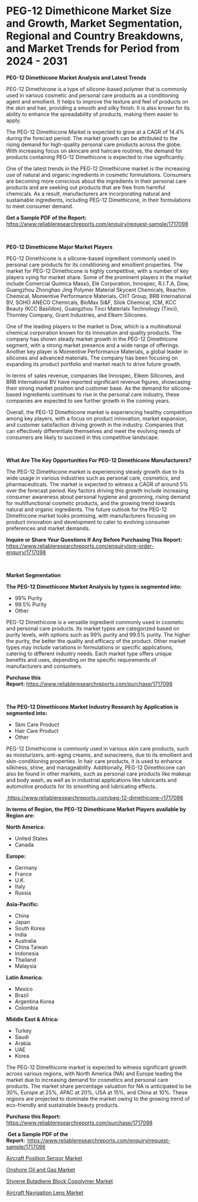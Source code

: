 <p><h1>PEG-12 Dimethicone Market Size and Growth, Market Segmentation, Regional and Country Breakdowns, and Market Trends for Period from 2024 -  2031</h1></p><p><strong>PEG-12 Dimethicone Market Analysis and Latest Trends</strong></p>
<p><p>PEG-12 Dimethicone is a type of silicone-based polymer that is commonly used in various cosmetic and personal care products as a conditioning agent and emollient. It helps to improve the texture and feel of products on the skin and hair, providing a smooth and silky finish. It is also known for its ability to enhance the spreadability of products, making them easier to apply.</p><p>The PEG-12 Dimethicone Market is expected to grow at a CAGR of 14.4% during the forecast period. The market growth can be attributed to the rising demand for high-quality personal care products across the globe. With increasing focus on skincare and haircare routines, the demand for products containing PEG-12 Dimethicone is expected to rise significantly.</p><p>One of the latest trends in the PEG-12 Dimethicone market is the increasing use of natural and organic ingredients in cosmetic formulations. Consumers are becoming more conscious about the ingredients in their personal care products and are seeking out products that are free from harmful chemicals. As a result, manufacturers are incorporating natural and sustainable ingredients, including PEG-12 Dimethicone, in their formulations to meet consumer demand.</p></p>
<p><strong>Get a Sample PDF of the Report:&nbsp;</strong> <a href="https://www.reliableresearchreports.com/enquiry/request-sample/1717098">https://www.reliableresearchreports.com/enquiry/request-sample/1717098</a></p>
<p>&nbsp;</p>
<p><strong>PEG-12 Dimethicone Major Market Players</strong></p>
<p><p>PEG-12 Dimethicone is a silicone-based ingredient commonly used in personal care products for its conditioning and emollient properties. The market for PEG-12 Dimethicone is highly competitive, with a number of key players vying for market share. Some of the prominent players in the market include Comercial Química Massó, Elé Corporation, Innospec, R.I.T.A, Dow, Guangzhou Zhonghao Jing Polymer Material Skycent Chemicals, Reachin Chemical, Momentive Performance Materials, CHT Group, BRB International BV, SOHO ANECO Chemicals, BioMax Si&F, Silok Chemical, ICM, KCC Beauty (KCC Basildon), Guangzhou Tinci Materials Technology (Tinci), Thornley Company, Grant Industries, and Elkem Silicones.</p><p>One of the leading players in the market is Dow, which is a multinational chemical corporation known for its innovation and quality products. The company has shown steady market growth in the PEG-12 Dimethicone segment, with a strong market presence and a wide range of offerings. Another key player is Momentive Performance Materials, a global leader in silicones and advanced materials. The company has been focusing on expanding its product portfolio and market reach to drive future growth.</p><p>In terms of sales revenue, companies like Innospec, Elkem Silicones, and BRB International BV have reported significant revenue figures, showcasing their strong market position and customer base. As the demand for silicone-based ingredients continues to rise in the personal care industry, these companies are expected to see further growth in the coming years.</p><p>Overall, the PEG-12 Dimethicone market is experiencing healthy competition among key players, with a focus on product innovation, market expansion, and customer satisfaction driving growth in the industry. Companies that can effectively differentiate themselves and meet the evolving needs of consumers are likely to succeed in this competitive landscape.</p></p>
<p>&nbsp;</p>
<p><strong>What Are The Key Opportunities For PEG-12 Dimethicone Manufacturers?</strong></p>
<p><p>The PEG-12 Dimethicone market is experiencing steady growth due to its wide usage in various industries such as personal care, cosmetics, and pharmaceuticals. The market is expected to witness a CAGR of around 5% over the forecast period. Key factors driving this growth include increasing consumer awareness about personal hygiene and grooming, rising demand for multifunctional cosmetic products, and the growing trend towards natural and organic ingredients. The future outlook for the PEG-12 Dimethicone market looks promising, with manufacturers focusing on product innovation and development to cater to evolving consumer preferences and market demands.</p></p>
<p><strong>Inquire or Share Your Questions If Any Before Purchasing This Report:</strong> <a href="https://www.reliableresearchreports.com/enquiry/pre-order-enquiry/1717098">https://www.reliableresearchreports.com/enquiry/pre-order-enquiry/1717098</a></p>
<p>&nbsp;</p>
<p><strong>Market Segmentation</strong></p>
<p><strong>The PEG-12 Dimethicone Market Analysis by types is segmented into:</strong></p>
<p><ul><li>99% Purity</li><li>99.5% Purity</li><li>Other</li></ul></p>
<p><p>PEG-12 Dimethicone is a versatile ingredient commonly used in cosmetic and personal care products. Its market types are categorized based on purity levels, with options such as 99% purity and 99.5% purity. The higher the purity, the better the quality and efficacy of the product. Other market types may include variations in formulations or specific applications, catering to different industry needs. Each market type offers unique benefits and uses, depending on the specific requirements of manufacturers and consumers.</p></p>
<p><strong>Purchase this Report:&nbsp;</strong><a href="https://www.reliableresearchreports.com/purchase/1717098">https://www.reliableresearchreports.com/purchase/1717098</a></p>
<p>&nbsp;</p>
<p><strong>The PEG-12 Dimethicone Market Industry Research by Application is segmented into:</strong></p>
<p><ul><li>Skin Care Product</li><li>Hair Care Product</li><li>Other</li></ul></p>
<p><p>PEG-12 Dimethicone is commonly used in various skin care products, such as moisturizers, anti-aging creams, and sunscreens, due to its emollient and skin-conditioning properties. In hair care products, it is used to enhance silkiness, shine, and manageability. Additionally, PEG-12 Dimethicone can also be found in other markets, such as personal care products like makeup and body wash, as well as in industrial applications like lubricants and automotive products for its smoothing and lubricating effects.</p></p>
<p><a href="https://www.reliableresearchreports.com/peg-12-dimethicone-r1717098">&nbsp;https://www.reliableresearchreports.com/peg-12-dimethicone-r1717098</a></p>
<p><strong>In terms of Region, the PEG-12 Dimethicone Market Players available by Region are:</strong></p>
<p>
    <p> <strong> North America: </strong>
        <ul>
            <li>United States</li>
            <li>Canada</li>
        </ul>
        </p> 
    <p> <strong> Europe: </strong>
        <ul>
            <li>Germany</li>
            <li>France</li>
            <li>U.K.</li>
            <li>Italy</li>
            <li>Russia</li>
        </ul>
        </p> 
    <p> <strong> Asia-Pacific: </strong>
        <ul>
            <li>China</li>
            <li>Japan</li>
            <li>South Korea</li>
            <li>India</li>
            <li>Australia</li>
            <li>China Taiwan</li>
            <li>Indonesia</li>
            <li>Thailand</li>
            <li>Malaysia</li>
        </ul>
        </p> 
    <p> <strong> Latin America: </strong>
        <ul>
            <li>Mexico</li>
            <li>Brazil</li>
            <li>Argentina Korea</li>
            <li>Colombia</li>
        </ul>
        </p> 
    <p> <strong> Middle East & Africa: </strong>
        <ul>
            <li>Turkey</li>
            <li>Saudi</li>
            <li>Arabia</li>
            <li>UAE</li>
            <li>Korea</li>
        </ul>
    </p>
    </p>
<p><p>The PEG-12 Dimethicone market is expected to witness significant growth across various regions, with North America (NA) and Europe leading the market due to increasing demand for cosmetics and personal care products. The market share percentage valuation for NA is anticipated to be 30%, Europe at 25%, APAC at 20%, USA at 15%, and China at 10%. These regions are projected to dominate the market owing to the growing trend of eco-friendly and sustainable beauty products.</p></p>
<p><strong>Purchase this Report: </strong><a href="https://www.reliableresearchreports.com/purchase/1717098">https://www.reliableresearchreports.com/purchase/1717098</a></p>
<p>&nbsp;<strong>Get a Sample PDF of the Report:&nbsp;&nbsp;</strong><a href="https://www.reliableresearchreports.com/enquiry/request-sample/1717098">https://www.reliableresearchreports.com/enquiry/request-sample/1717098</a></p>
<p><strong></strong></p>
<p><p><a href="https://github.com/daviYvette/Market-Research-Report-List-1/blob/main/aircraft-position-sensor-market.md">Aircraft Position Sensor Market</a></p><p><a href="https://medium.com/@daleaams71/onshore-oil-and-gas-market-size-is-growing-at-cagr-of-9-3-0d806266afd8">Onshore Oil and Gas Market</a></p><p><a href="https://medium.com/@orinschowalter/global-styrene-butadiene-block-copolymer-market-size-share-analysis-by-product-type-by-65bc4b0c396a">Styrene Butadiene Block Copolymer Market</a></p><p><a href="https://github.com/LavernaCole76/Market-Research-Report-List-1/blob/main/aircraft-navigation-lens-market.md">Aircraft Navigation Lens Market</a></p></p>
